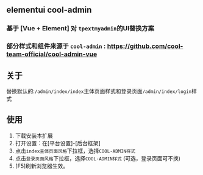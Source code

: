 ## elementui cool-admin

### 基于 [Vue + Element] 对 `tpextmyadmin`的UI替换方案

### 部分样式和组件来源于 `cool-admin` : <https://github.com/cool-team-official/cool-admin-vue>

## 关于

替换默认的:`/admin/index/index`主体页面样式和登录页面`/admin/index/login`样式

## 使用

1. 下载安装本扩展
2. 打开设置：在[平台设置]-[后台框架]
3. 点击`index主体页面风格`下拉框，选择`COOL-ADMIN样式`
4. 点击`登录页面风格`下拉框，选择`COOL-ADMIN样式` (可选，登录页面可不换)
5. [F5]刷新浏览器生效。